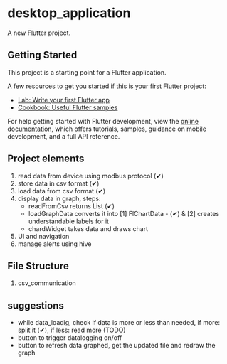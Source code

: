 # desktop_application

A new Flutter project.

## Getting Started
<!-- TODO: Add steps of deploying the application in a different device -->
This project is a starting point for a Flutter application.

A few resources to get you started if this is your first Flutter project:

- [Lab: Write your first Flutter app](https://docs.flutter.dev/get-started/codelab)
- [Cookbook: Useful Flutter samples](https://docs.flutter.dev/cookbook)

For help getting started with Flutter development, view the
[online documentation](https://docs.flutter.dev/), which offers tutorials,
samples, guidance on mobile development, and a full API reference.

## Project elements

1. read data from device using modbus protocol (✔)
2. store data in csv format (✔)
3. load data from csv format (✔)
4. display data in graph, steps:
    - readFromCsv returns List<DataEntry> (✔)
    - loadGraphData converts it into [1] FlChartData - (✔) & [2] creates understandable labels for it
    - chardWidget takes data and draws chart
5. UI and navigation
6. manage alerts using hive

## File Structure

1. csv_communication

## suggestions

- while data_loadig, check if data is more or less than needed, if more: split it (✔), if less: read more (TODO)
- button to trigger datalogging on/off
- button to refresh data graphed, get the updated file and redraw the graph
